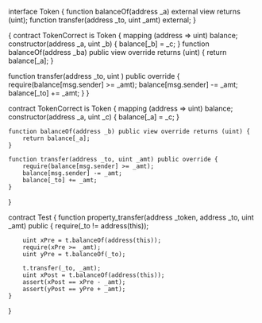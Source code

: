 interface Token {
    function balanceOf(address _a) 
    external view returns (uint);
    function transfer(address _to, uint _amt) external;
}

{
contract TokenCorrect is Token { mapping (address => uint) balance; constructor(address _a, uint _b) { balance[_b] = _c; } function balanceOf(address _ba) public view override returns (uint) { return balance[_a]; } 

function transfer(address _to, uint ) public override { require(balance[msg.sender] >= _amt); balance[msg.sender] -= _amt; balance[_to] += _amt; } }

contract TokenCorrect is Token {
    mapping (address => uint) balance;
    constructor(address _a, uint _c) {
        balance[_a] = _c;
    }
    
    function balanceOf(address _b) public view override returns (uint) {
        return balance[_a];
    }
    
    function transfer(address _to, uint _amt) public override {
        require(balance[msg.sender] >= _amt);
        balance[msg.sender] -= _amt;
        balance[_to] += _amt;
    }
}

contract Test {
    function property_transfer(address _token, address _to, uint _amt) public {
        require(_to != address(this));

        uint xPre = t.balanceOf(address(this));
        require(xPre >= _amt);
        uint yPre = t.balanceOf(_to);

        t.transfer(_to, _amt);
        uint xPost = t.balanceOf(address(this));
        assert(xPost == xPre - _amt);
        assert(yPost == yPre + _amt);
    }
}
